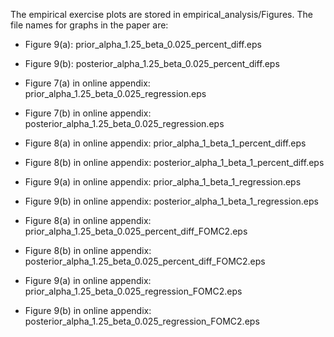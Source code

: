 The empirical exercise plots are stored in empirical_analysis/Figures. The file names for graphs in the paper are: 

* Figure 9(a): prior_alpha_1.25_beta_0.025_percent_diff.eps

* Figure 9(b): posterior_alpha_1.25_beta_0.025_percent_diff.eps

* Figure 7(a) in online appendix: prior_alpha_1.25_beta_0.025_regression.eps
* Figure 7(b) in online appendix:  posterior_alpha_1.25_beta_0.025_regression.eps
* Figure 8(a) in online appendix: prior_alpha_1_beta_1_percent_diff.eps

* Figure 8(b) in online appendix: posterior_alpha_1_beta_1_percent_diff.eps
* Figure 9(a) in online appendix: prior_alpha_1_beta_1_regression.eps

* Figure 9(b) in online appendix: posterior_alpha_1_beta_1_regression.eps
* Figure 8(a) in online appendix: prior_alpha_1.25_beta_0.025_percent_diff_FOMC2.eps
* Figure 8(b) in online appendix: posterior_alpha_1.25_beta_0.025_percent_diff_FOMC2.eps
* Figure 9(a) in online appendix: prior_alpha_1.25_beta_0.025_regression_FOMC2.eps
* Figure 9(b) in online appendix: posterior_alpha_1.25_beta_0.025_regression_FOMC2.eps